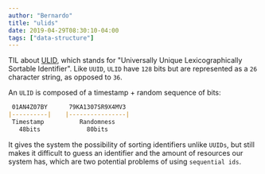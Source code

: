 ```yaml
---
author: "Bernardo"
title: "ulids"
date: 2019-04-29T08:30:10-04:00
tags: ["data-structure"]
---
```


TIL about [ULID](https://github.com/ulid/spec), which stands for "Universally
Unique Lexicographically Sortable Identifier".  Like `UUID`, `ULID` have `128` bits
but are represented as a `26` character string, as opposed to `36`.

An `ULID` is composed of a timestamp + random sequence of bits:

```md
 01AN4Z07BY      79KA1307SR9X4MV3
|----------|    |----------------|
 Timestamp          Randomness
   48bits             80bits
```

It gives the system the possibility of sorting identifiers unlike `UUIDs`,
but still makes it difficult to guess an identifier and the amount of resources our system
has, which are two potential problems of using `sequential ids`.
